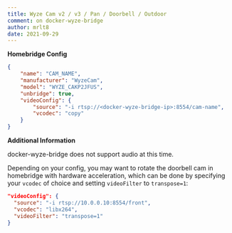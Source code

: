```yaml
---
title: Wyze Cam v2 / v3 / Pan / Doorbell / Outdoor
comment: on docker-wyze-bridge
author: mrlt8
date: 2021-09-29
---
```

**Homebridge Config**

```json
{
	"name": "CAM_NAME",
	"manufacturer": "WyzeCam",
	"model": "WYZE_CAKP2JFUS",
	"unbridge": true,
	"videoConfig": {
		"source": "-i rtsp://<docker-wyze-bridge-ip>:8554/cam-name",
		"vcodec": "copy"
	}
}
```

**Additional Information**

docker-wyze-bridge does not support audio at this time.

Depending on your config, you may want to rotate the doorbell cam in homebridge with hardware acceleration, which can be done by specifying your `vcodec` of choice and setting `videoFilter` to `transpose=1`:

```json
"videoConfig": {
  "source": "-i rtsp://10.0.0.10:8554/front",
  "vcodec": "libx264",
  "videoFilter": "transpose=1"
}
```
